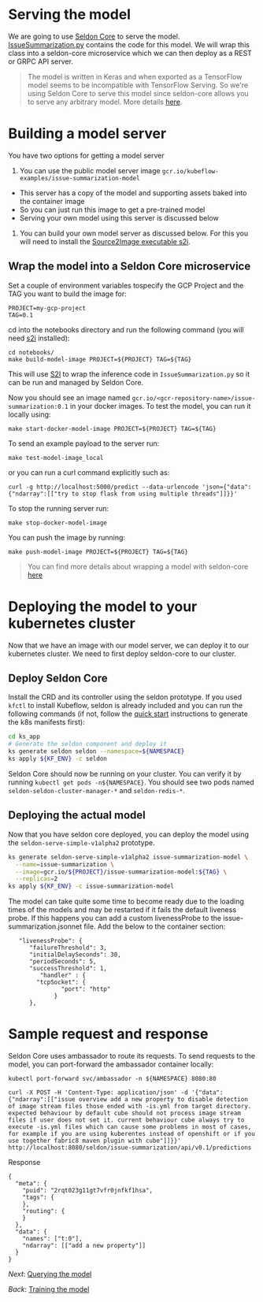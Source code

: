 # Serving the model

We are going to use [Seldon Core](https://github.com/SeldonIO/seldon-core) to serve the model. [IssueSummarization.py](notebooks/IssueSummarization.py) contains the code for this model. We will wrap this class into a seldon-core microservice which we can then deploy as a REST or GRPC API server.

> The model is written in Keras and when exported as a TensorFlow model seems to be incompatible with TensorFlow Serving. So we're using Seldon Core to serve this model since seldon-core allows you to serve any arbitrary model. More details [here](https://github.com/kubeflow/examples/issues/11#issuecomment-371005885).

#  Building a model server

You have two options for getting a model server

1. You can use the public model server image `gcr.io/kubeflow-examples/issue-summarization-model`

  * This server has a copy of the model and supporting assets baked into the container image
  * So you can just run this image to get a pre-trained model
  * Serving your own model using this server is discussed below

1. You can build your own model server as discussed below. For this you will need to install the [Source2Image executable s2i](https://github.com/openshift/source-to-image).


## Wrap the model into a Seldon Core microservice

Set a couple of environment variables tospecify the GCP Project and the TAG you want to build the image for:

```
PROJECT=my-gcp-project
TAG=0.1
```

cd into the notebooks directory and run the following command (you will need [s2i](https://github.com/openshift/source-to-image) installed):

```
cd notebooks/
make build-model-image PROJECT=${PROJECT} TAG=${TAG}
```

This will use [S2I](https://github.com/openshift/source-to-image)  to wrap the inference code in `IssueSummarization.py` so it can be run and managed by Seldon Core.


Now you should see an image named `gcr.io/<gcr-repository-name>/issue-summarization:0.1` in your docker images. To test the model, you can run it locally using:

```
make start-docker-model-image PROJECT=${PROJECT} TAG=${TAG}
```

To send an example payload to the server run:

```
make test-model-image_local
```

or you can run a curl command explicitly such as:

```
curl -g http://localhost:5000/predict --data-urlencode 'json={"data":{"ndarray":[["try to stop flask from using multiple threads"]]}}'
```

To stop the running server run:

```
make stop-docker-model-image
```

You can push the image by running:

```
make push-model-image PROJECT=${PROJECT} TAG=${TAG}
```

> You can find more details about wrapping a model with seldon-core [here](https://github.com/SeldonIO/seldon-core/blob/master/docs/wrappers/python.md)


# Deploying the model to your kubernetes cluster

Now that we have an image with our model server, we can deploy it to our kubernetes cluster. We need to first deploy seldon-core to our cluster.

## Deploy Seldon Core


Install the CRD and its controller using the seldon prototype. If you used
`kfctl` to install Kubeflow, seldon is already included and you can run
the following commands (if not, follow the
[quick start](https://www.kubeflow.org/docs/started/getting-started/#kubeflow-quick-start)
instructions to generate the k8s manifests first):

```bash
cd ks_app
# Generate the seldon component and deploy it
ks generate seldon seldon --namespace=${NAMESPACE}
ks apply ${KF_ENV} -c seldon
```

Seldon Core should now be running on your cluster. You can verify it by running
`kubectl get pods -n${NAMESPACE}`. You should see two pods named
`seldon-seldon-cluster-manager-*` and `seldon-redis-*`.

## Deploying the actual model

Now that you have seldon core deployed, you can deploy the model using the
`seldon-serve-simple-v1alpha2` prototype.

```bash
ks generate seldon-serve-simple-v1alpha2 issue-summarization-model \
  --name=issue-summarization \
  --image=gcr.io/${PROJECT}/issue-summarization-model:${TAG} \
  --replicas=2
ks apply ${KF_ENV} -c issue-summarization-model
```

The model can take quite some time to become ready due to the loading times of the models and may be restarted if it fails the default liveness probe. If this happens you can add a custom livenessProbe to the issue-summarization.jsonnet file. Add the below to the container section:

```
   "livenessProbe": {
      "failureThreshold": 3,
      "initialDelaySeconds": 30,
      "periodSeconds": 5,
      "successThreshold": 1,
         "handler" : {
	    "tcpSocket": {
               "port": "http"
             }
      },
```

# Sample request and response

Seldon Core uses ambassador to route its requests. To send requests to the model, you can port-forward the ambassador container locally:

```
kubectl port-forward svc/ambassador -n ${NAMESPACE} 8080:80
```


```
curl -X POST -H 'Content-Type: application/json' -d '{"data":{"ndarray":[["issue overview add a new property to disable detection of image stream files those ended with -is.yml from target directory. expected behaviour by default cube should not process image stream files if user does not set it. current behaviour cube always try to execute -is.yml files which can cause some problems in most of cases, for example if you are using kuberentes instead of openshift or if you use together fabric8 maven plugin with cube"]]}}' http://localhost:8080/seldon/issue-summarization/api/v0.1/predictions
```

Response

```
{
  "meta": {
    "puid": "2rqt023g11gt7vfr0jnfkf1hsa",
    "tags": {
    },
    "routing": {
    }
  },
  "data": {
    "names": ["t:0"],
    "ndarray": [["add a new property"]]
  }
}
```

*Next*: [Querying the model](04_querying_the_model.md)

*Back*: [Training the model](02_training_the_model.md)
